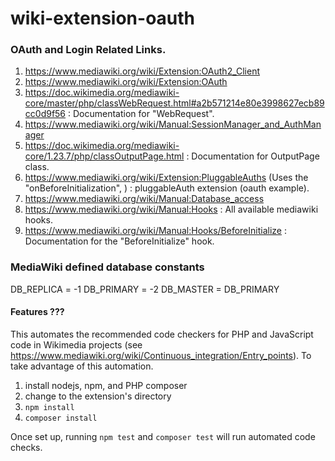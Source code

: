﻿
# wiki-extension-oauth

### OAuth and Login Related Links.
1. https://www.mediawiki.org/wiki/Extension:OAuth2_Client
2. https://www.mediawiki.org/wiki/Extension:OAuth
3. https://doc.wikimedia.org/mediawiki-core/master/php/classWebRequest.html#a2b571214e80e3998627ecb89cc0d9f56 : Documentation for "WebRequest".
4. https://www.mediawiki.org/wiki/Manual:SessionManager_and_AuthManager
5. https://doc.wikimedia.org/mediawiki-core/1.23.7/php/classOutputPage.html : Documentation for OutputPage class.
6. https://www.mediawiki.org/wiki/Extension:PluggableAuths (Uses the "onBeforeInitialization", ) : pluggableAuth extension (oauth example).
7. https://www.mediawiki.org/wiki/Manual:Database_access
8. https://www.mediawiki.org/wiki/Manual:Hooks : All available mediawiki hooks.
9. https://www.mediawiki.org/wiki/Manual:Hooks/BeforeInitialize : Documentation for the "BeforeInitialize" hook.


### MediaWiki defined database constants
DB_REPLICA = -1
DB_PRIMARY = -2
DB_MASTER = DB_PRIMARY




#### Features ???
This automates the recommended code checkers for PHP and JavaScript code in Wikimedia projects
(see https://www.mediawiki.org/wiki/Continuous_integration/Entry_points).
To take advantage of this automation.

1. install nodejs, npm, and PHP composer
2. change to the extension's directory
3. `npm install`
4. `composer install`

Once set up, running `npm test` and `composer test` will run automated code checks.
 